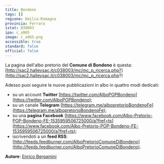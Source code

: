 ```yaml
---
title: Bondeno
tags: []
regione: Emilia-Romagna
provincia: Ferrara
istat: 038003
ipa: c_a965
image: c_a965.png
accessible: true
standard: false
official: false
---
```


La pagina dell'albo pretorio del **Comune di Bondeno** è questa: [http://sac2.halleysac.it/c038003/mc/mc_p_ricerca.php?](http://sac2.halleysac.it/c038003/mc/mc_p_ricerca.php?)

Adesso puoi seguire le nuove pubblicazioni in albo in quattro modi dedicati:

* su un account **Twitter** [https://twitter.com/AlboPOPBondeno](https://twitter.com/AlboPOPBondeno);
* su un canale **Telegram** [https://telegram.me/albopretorioBondenoFe](https://telegram.me/albopretorioBondenoFe);
* su una **pagina Facebook** [https://www.facebook.com/Albo-Pretorio-POP-Bondeno-FE-1535959506725000/a?fref=ts](https://www.facebook.com/Albo-Pretorio-POP-Bondeno-FE-1535959506725000/a?fref=ts);
* iscrivendoti a un **feed RSS**: [http://feeds.feedburner.com/AlboPretorioComuneDiBondeno](http://feeds.feedburner.com/AlboPretorioComuneDiBondeno).

**Autore**: [Enrico Bergamini](https://twitter.com/BergaminiEnrico)
